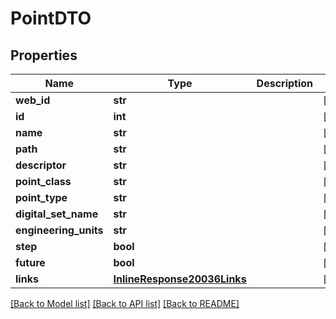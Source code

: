 # PointDTO

## Properties
Name | Type | Description | Notes
------------ | ------------- | ------------- | -------------
**web_id** | **str** |  | [optional] 
**id** | **int** |  | [optional] 
**name** | **str** |  | [optional] 
**path** | **str** |  | [optional] 
**descriptor** | **str** |  | [optional] 
**point_class** | **str** |  | [optional] 
**point_type** | **str** |  | [optional] 
**digital_set_name** | **str** |  | [optional] 
**engineering_units** | **str** |  | [optional] 
**step** | **bool** |  | [optional] 
**future** | **bool** |  | [optional] 
**links** | [**InlineResponse20036Links**](InlineResponse20036Links.md) |  | [optional] 

[[Back to Model list]](../README.md#documentation-for-models) [[Back to API list]](../README.md#documentation-for-api-endpoints) [[Back to README]](../README.md)


